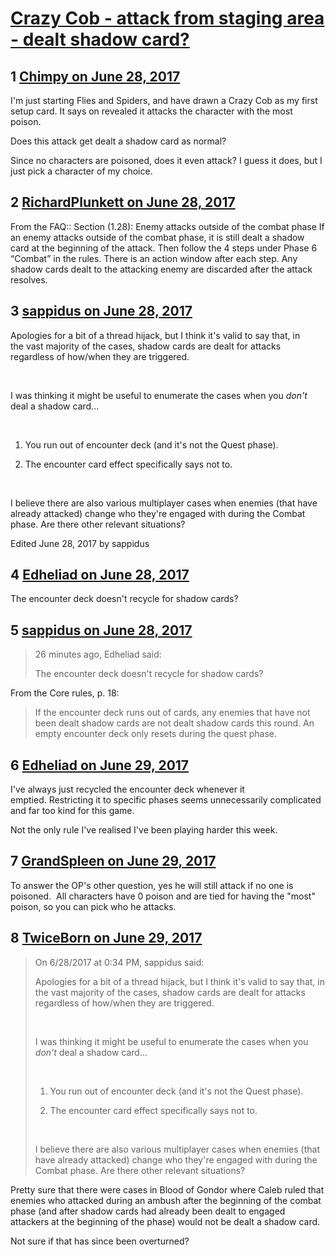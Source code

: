# [Crazy Cob - attack from staging area - dealt shadow card?](https://community.fantasyflightgames.com/topic/253064-crazy-cob-attack-from-staging-area-dealt-shadow-card/)

## 1 [Chimpy on June 28, 2017](https://community.fantasyflightgames.com/topic/253064-crazy-cob-attack-from-staging-area-dealt-shadow-card/?do=findComment&comment=2856739)

I'm just starting Flies and Spiders, and have drawn a Crazy Cob as my first setup card. It says on revealed it attacks the character with the most poison.

Does this attack get dealt a shadow card as normal?

Since no characters are poisoned, does it even attack? I guess it does, but I just pick a character of my choice.

## 2 [RichardPlunkett on June 28, 2017](https://community.fantasyflightgames.com/topic/253064-crazy-cob-attack-from-staging-area-dealt-shadow-card/?do=findComment&comment=2856746)

From the FAQ:: Section (1.28): Enemy attacks outside of the combat phase
If an enemy attacks outside of the combat phase, it is still dealt a shadow card at the beginning of the attack. Then follow the 4 steps under Phase 6 “Combat” in the rules. There is an action window after each step. Any shadow cards dealt to the attacking enemy are discarded after the attack resolves.

## 3 [sappidus on June 28, 2017](https://community.fantasyflightgames.com/topic/253064-crazy-cob-attack-from-staging-area-dealt-shadow-card/?do=findComment&comment=2857717)

Apologies for a bit of a thread hijack, but I think it's valid to say that, in the vast majority of the cases, shadow cards are dealt for attacks regardless of how/when they are triggered.

 

I was thinking it might be useful to enumerate the cases when you *don't* deal a shadow card...

 

1. You run out of encounter deck (and it's not the Quest phase).

2. The encounter card effect specifically says not to.

 

I believe there are also various multiplayer cases when enemies (that have already attacked) change who they're engaged with during the Combat phase. Are there other relevant situations?

Edited June 28, 2017 by sappidus

## 4 [Edheliad on June 28, 2017](https://community.fantasyflightgames.com/topic/253064-crazy-cob-attack-from-staging-area-dealt-shadow-card/?do=findComment&comment=2857963)

The encounter deck doesn't recycle for shadow cards?

## 5 [sappidus on June 28, 2017](https://community.fantasyflightgames.com/topic/253064-crazy-cob-attack-from-staging-area-dealt-shadow-card/?do=findComment&comment=2858030)

> 26 minutes ago, Edheliad said:
> 
> The encounter deck doesn't recycle for shadow cards?

From the Core rules, p. 18:



> If the encounter deck runs out of cards, any enemies that have not been dealt shadow cards are not dealt shadow cards this round. An empty encounter deck only resets during the quest phase.



## 6 [Edheliad on June 29, 2017](https://community.fantasyflightgames.com/topic/253064-crazy-cob-attack-from-staging-area-dealt-shadow-card/?do=findComment&comment=2858731)

I've always just recycled the encounter deck whenever it emptied. Restricting it to specific phases seems unnecessarily complicated and far too kind for this game.

Not the only rule I've realised I've been playing harder this week.

## 7 [GrandSpleen on June 29, 2017](https://community.fantasyflightgames.com/topic/253064-crazy-cob-attack-from-staging-area-dealt-shadow-card/?do=findComment&comment=2858967)

To answer the OP's other question, yes he will still attack if no one is poisoned.  All characters have 0 poison and are tied for having the "most" poison, so you can pick who he attacks.

## 8 [TwiceBorn on June 29, 2017](https://community.fantasyflightgames.com/topic/253064-crazy-cob-attack-from-staging-area-dealt-shadow-card/?do=findComment&comment=2859841)

> On 6/28/2017 at 0:34 PM, sappidus said:
> 
> Apologies for a bit of a thread hijack, but I think it's valid to say that, in the vast majority of the cases, shadow cards are dealt for attacks regardless of how/when they are triggered.
> 
>  
> 
> I was thinking it might be useful to enumerate the cases when you *don't* deal a shadow card...
> 
>  
> 
> 1. You run out of encounter deck (and it's not the Quest phase).
> 
> 2. The encounter card effect specifically says not to.
> 
>  
> 
> I believe there are also various multiplayer cases when enemies (that have already attacked) change who they're engaged with during the Combat phase. Are there other relevant situations?

Pretty sure that there were cases in Blood of Gondor where Caleb ruled that enemies who attacked during an ambush after the beginning of the combat phase (and after shadow cards had already been dealt to engaged attackers at the beginning of the phase) would not be dealt a shadow card. 

Not sure if that has since been overturned?

 

